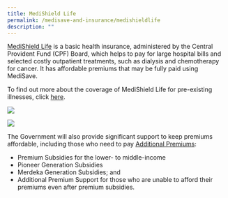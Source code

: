 ```yaml
---
title: MediShield Life
permalink: /medisave-and-insurance/medishieldlife
description: ""
---
```

[MediShield Life](https://www.moh.gov.sg/cost-financing/healthcare-schemes-subsidies/medishield-life) is a basic health insurance, administered by the Central Provident Fund (CPF) Board, which helps to pay for large hospital bills and selected costly outpatient treatments, such as dialysis and chemotherapy for cancer. It has affordable premiums that may be fully paid using MediSave.

To find out more about the coverage of MediShield Life for pre-existing illnesses, click [here](https://www.moh.gov.sg/home/our-healthcare-system/medishield-life/what-is-medishield-life/coverage-for-pre-existing-conditions).

![](https://www.kkh.com.sg/patient-care/patient-billing-services/PublishingImages/medishieldlife-01.png)

  

![](https://www.kkh.com.sg/patient-care/patient-billing-services/PublishingImages/medishieldlife-02.png)

The Government will also provide significant support to keep premiums affordable, including those who need to pay [Additional Premiums](https://www.moh.gov.sg/cost-financing/healthcare-schemes-subsidies/medishield-life/medishield-life-premiums-and-subsidies):

*   Premium Subsidies for the lower- to middle-income
*   Pioneer Generation Subsidies 
*   Merdeka Generation Subsidies; and
*   Additional Premium Support for those who are unable to afford their premiums even after premium subsidies.
